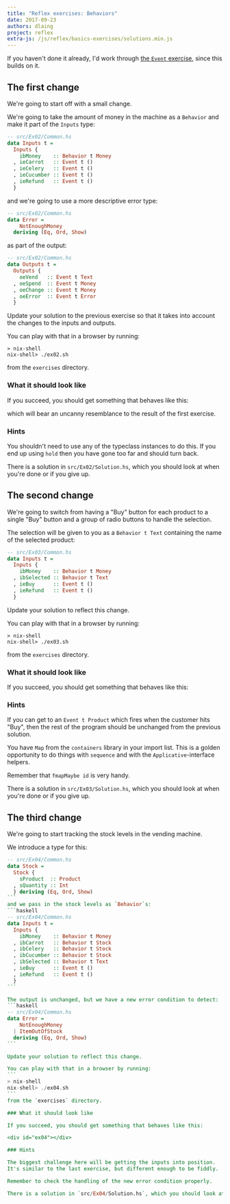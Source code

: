 ```yaml
---
title: "Reflex exercises: Behaviors"
date: 2017-09-23
authors: dlaing
project: reflex
extra-js: /js/reflex/basics-exercises/solutions.min.js
---
```


If you haven't done it already, I'd work through [the `Event` exercise](../events/), since this builds on it.

## The first change

We're going to start off with a small change.

We're going to take the amount of money in the machine as a `Behavior` and make it part of the `Inputs` type:
```haskell
-- src/Ex02/Common.hs
data Inputs t =
  Inputs {
    ibMoney    :: Behavior t Money
  , ieCarrot   :: Event t ()
  , ieCelery   :: Event t ()
  , ieCucumber :: Event t ()
  , ieRefund   :: Event t ()
  }
```
and we're going to use a more descriptive error type:
```haskell
-- src/Ex02/Common.hs
data Error =
    NotEnoughMoney
  deriving (Eq, Ord, Show)
```
as part of the output:
```haskell
-- src/Ex02/Common.hs
data Outputs t =
  Outputs {
    oeVend   :: Event t Text
  , oeSpend  :: Event t Money
  , oeChange :: Event t Money
  , oeError  :: Event t Error
  }
```

Update your solution to the previous exercise so that it takes into account the changes to the inputs and outputs.

You can play with that in a browser by running:
```
> nix-shell
nix-shell> ./ex02.sh
```
from the `exercises` directory.

### What it should look like

If you succeed, you should get something that behaves like this:

<div id="ex02"></div>

which will bear an uncanny resemblance to the result of the first exercise.

### Hints

You shouldn't need to use any of the typeclass instances to do this.
If you end up using `hold` then you have gone too far and should turn back.

There is a solution in `src/Ex02/Solution.hs`, which you should look at when you're done or if you give up.

## The second change

We're going to switch from having a "Buy" button for each product to a single "Buy" button and a group of radio buttons to handle the selection.

The selection will be given to you as a `Behavior t Text` containing the name of the selected product:
```haskell
-- src/Ex03/Common.hs
data Inputs t =
  Inputs {
    ibMoney    :: Behavior t Money
  , ibSelected :: Behavior t Text
  , ieBuy      :: Event t ()
  , ieRefund   :: Event t ()
  }
```

Update your solution to reflect this change.

You can play with that in a browser by running:
```
> nix-shell
nix-shell> ./ex03.sh
```
from the `exercises` directory.

### What it should look like

If you succeed, you should get something that behaves like this:

<div id="ex03"></div>

### Hints

If you can get to an `Event t Product` which fires when the customer hits "Buy", then the rest of the program should be unchanged from the previous solution.

You have `Map` from the `containers` library in your import list.
This is a golden opportunity to do things with `sequence` and with the `Applicative`-interface helpers.

Remember that `fmapMaybe id` is very handy.

There is a solution in `src/Ex03/Solution.hs`, which you should look at when you're done or if you give up.

## The third change

We're going to start tracking the stock levels in the vending machine.

We introduce a type for this:
````haskell
-- src/Ex04/Common.hs
data Stock =
  Stock {
    sProduct  :: Product
  , sQuantity :: Int
  } deriving (Eq, Ord, Show)
```
and we pass in the stock levels as `Behavior`s:
```haskell
-- src/Ex04/Common.hs
data Inputs t =
  Inputs {
    ibMoney    :: Behavior t Money
  , ibCarrot   :: Behavior t Stock
  , ibCelery   :: Behavior t Stock
  , ibCucumber :: Behavior t Stock
  , ibSelected :: Behavior t Text
  , ieBuy      :: Event t ()
  , ieRefund   :: Event t ()
  }
```

The output is unchanged, but we have a new error condition to detect:
```haskell
-- src/Ex04/Common.hs
data Error =
    NotEnoughMoney
  | ItemOutOfStock
  deriving (Eq, Ord, Show)
```

Update your solution to reflect this change.

You can play with that in a browser by running:
```
> nix-shell
nix-shell> ./ex04.sh
```
from the `exercises` directory.

### What it should look like

If you succeed, you should get something that behaves like this:

<div id="ex04"></div>

### Hints

The biggest challenge here will be getting the inputs into position.
It's similar to the last exercise, but different enough to be fiddly.

Remember to check the handling of the new error condition properly.

There is a solution in `src/Ex04/Solution.hs`, which you should look at when you're done or if you give up.
